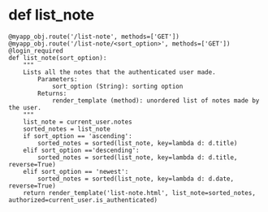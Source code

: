 # def list_note

	@myapp_obj.route('/list-note', methods=['GET'])
	@myapp_obj.route('/list-note/<sort_option>', methods=['GET'])
	@login_required
	def list_note(sort_option):
		"""
		Lists all the notes that the authenticated user made.
			Parameters:
				sort_option (String): sorting option
			Returns:
				render_template (method): unordered list of notes made by the user.
		"""
	    list_note = current_user.notes
		sorted_notes = list_note
		if sort_option == 'ascending':
			sorted_notes = sorted(list_note, key=lambda d: d.title)
		elif sort_option =='descending':
			sorted_notes = sorted(list_note, key=lambda d: d.title, reverse=True)
		elif sort_option == 'newest':
			sorted_notes = sorted(list_note, key=lambda d: d.date, reverse=True)
		return render_template('list-note.html', list_note=sorted_notes, authorized=current_user.is_authenticated)

